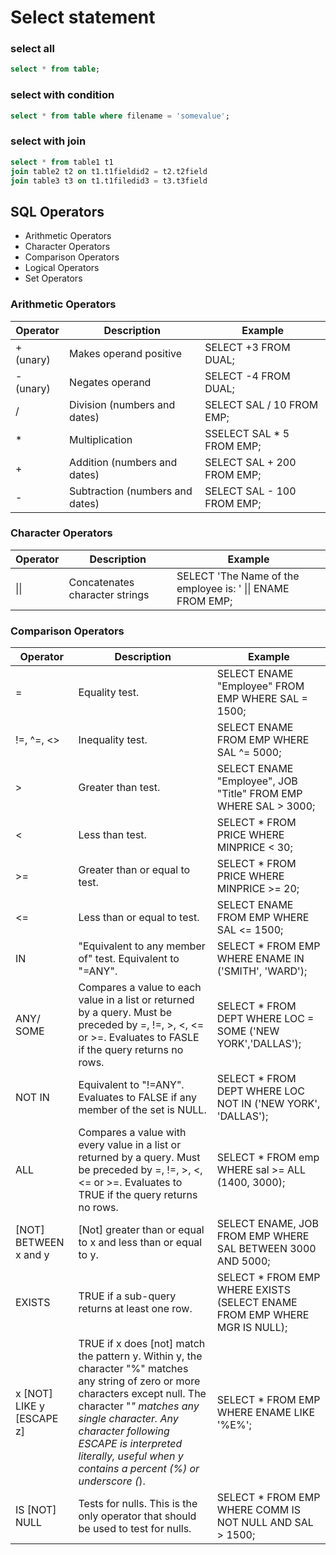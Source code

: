 # Select statement

### select all

```sql
select * from table;
```

### select with condition

```sql
select * from table where filename = 'somevalue';
```

### select with join

```sql
select * from table1 t1
join table2 t2 on t1.t1fieldid2 = t2.t2field
join table3 t3 on t1.t1filedid3 = t3.t3field
```


## SQL Operators
 - Arithmetic Operators
 - Character Operators
 - Comparison Operators
 - Logical Operators
 - Set Operators

### Arithmetic Operators

|Operator|Description|Example|
|-----------|-----------------------------|----------------------|
| + (unary) | Makes operand positive |  SELECT +3 FROM DUAL;|
| - (unary) | Negates operand | SELECT -4 FROM DUAL; |
| / | Division (numbers and dates)| SELECT SAL / 10 FROM EMP; |
| * | Multiplication         | SSELECT SAL * 5 FROM EMP; |
| + | Addition (numbers and dates)         | SELECT SAL + 200 FROM EMP; |
| - | Subtraction (numbers and dates)         | SELECT SAL - 100 FROM EMP; |

### Character Operators

|Operator|Description|Example|
|-----------|-----------------------------|----------------------|
| \|\| | Concatenates character strings |  SELECT 'The Name of the employee is: ' \|\| ENAME FROM EMP;|

### Comparison Operators

|Operator|Description|Example|
|-----------|-----------------------------|----------------------|
|= | Equality test. | SELECT ENAME "Employee" FROM EMP WHERE SAL = 1500;|
|!=, ^=, <>|Inequality test.|SELECT ENAME FROM EMP WHERE SAL ^= 5000;|
|>|Greater than test.|SELECT ENAME "Employee", JOB "Title" FROM EMP WHERE SAL > 3000;|
|<|Less than test.|SELECT * FROM PRICE WHERE MINPRICE < 30;|
|>=|Greater than or equal to test.|SELECT * FROM PRICE WHERE MINPRICE >= 20;|
|<=|Less than or equal to test.|SELECT ENAME FROM EMP WHERE SAL <= 1500;|
|IN|"Equivalent to any member of" test. Equivalent to "=ANY".|SELECT * FROM EMP WHERE ENAME IN ('SMITH', 'WARD');|
|ANY/ SOME|Compares a value to each value in a list or returned by a query. Must be preceded by =, !=, >, <, <= or >=. Evaluates to FASLE if the query returns no rows.|SELECT * FROM DEPT WHERE LOC = SOME ('NEW YORK','DALLAS');|
|NOT IN|Equivalent to "!=ANY". Evaluates to FALSE if any member of the set is NULL.|SELECT * FROM DEPT WHERE LOC NOT IN ('NEW YORK', 'DALLAS');|
|ALL|Compares a value with every value in a list or returned by a query. Must be preceded by =, !=, >, <, <= or >=. Evaluates to TRUE if the query returns no rows.|SELECT * FROM emp WHERE sal >= ALL (1400, 3000);|
|[NOT] BETWEEN x and y|[Not] greater than or equal to x and less than or equal to y.|SELECT ENAME, JOB FROM EMP WHERE SAL BETWEEN 3000 AND 5000;|
|EXISTS|TRUE if a sub-query returns at least one row.|SELECT * FROM EMP WHERE EXISTS (SELECT ENAME FROM EMP WHERE MGR IS NULL);|
|x [NOT] LIKE y [ESCAPE z]|TRUE if x does [not] match the pattern y. Within y, the character "%" matches any string of zero or more characters except null. The character "_" matches any single character. Any character following ESCAPE is interpreted literally, useful when y contains a percent (%) or underscore (_).|SELECT * FROM EMP WHERE ENAME LIKE '%E%';|
|IS [NOT] NULL|Tests for nulls. This is the only operator that should be used to test for nulls.|SELECT * FROM EMP WHERE COMM IS NOT NULL AND SAL > 1500;|

